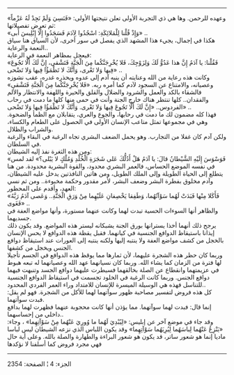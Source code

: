 ------------------------------------------------------------------------

وعهده للرحمن. وها هي ذي التجربة الأولى تعلن نتيجتها الأولى: «فَنَسِيَ وَلَمْ
نَجِدْ لَهُ عَزْماً» ثم تعرض تفصيلاتها:  
«وَإِذْ قُلْنا لِلْمَلائِكَةِ: اسْجُدُوا لِآدَمَ فَسَجَدُوا إِلَّا إِبْلِيسَ أَبى» ..  
هكذا في إجمال، يجيء هذا المشهد الذي يفصل في سور أخرى، لأن السياق هنا
سياق النعمة والرعاية..  
فيعجل بمظاهر النعمة في الرعاية:  
«فَقُلْنا: يا آدَمُ إِنَّ هذا عَدُوٌّ لَكَ وَلِزَوْجِكَ، فَلا يُخْرِجَنَّكُما مِنَ الْجَنَّةِ فَتَشْقى، إِنَّ لَكَ
أَلَّا تَجُوعَ فِيها وَلا تَعْرى، وَأَنَّكَ لا تَظْمَؤُا فِيها وَلا تَضْحى» ..  
وكانت هذه رعاية من الله وعنايته أن ينبه آدم إلى عدوه ويحذره غدره، عقب
نشوزه وعصيانه، والامتناع عن السجود لآدم كما أمره ربه. «فَلا يُخْرِجَنَّكُما مِنَ
الْجَنَّةِ فَتَشْقى» فالشقاء بالكد والعمل والشرود والضلال والقلق والحيرة واللهفة
والانتظار والألم والفقدان.. كلها تنتظر هناك خارج الجنة وأنت في حمى منها
كلها ما دمت في رحاب الفردوس.. «إِنَّ لَكَ أَلَّا تَجُوعَ فِيها وَلا تَعْرى. وَأَنَّكَ لا
تَظْمَؤُا فِيها وَلا تَضْحى» ..  
فهذا كله مضمون لك ما دمت في رحابها، والجوع والعري، يتقابلان مع الظمأ
والضحوة. وهي في مجموعها تمثل متاعب الإنسان الأولى في الحصول على الطعام
والكساء، والشراب والظلال.  
ولكن آدم كان غفلا من التجارب. وهو يحمل الضعف البشري تجاه الرغبة في
البقاء والرغبة في السلطان.  
ومن هذه الثغرة نفذ إليه الشيطان:  
«فَوَسْوَسَ إِلَيْهِ الشَّيْطانُ قالَ: يا آدَمُ هَلْ أَدُلُّكَ عَلى شَجَرَةِ الْخُلْدِ وَمُلْكٍ لا يَبْلى؟»
لقد لمس في نفسه الموضع الحساس، فالعمر البشري محدود، والقوة البشرية
محدودة. من هنا يتطلع إلى الحياة الطويلة وإلى الملك الطويل، ومن هاتين
النافذتين يدخل عليه الشيطان، وآدم مخلوق بفطرة البشر وضعف البشر، لأمر
مقدور وحكمة مخبوءة.. ومن ثم نسي العهد، وأقدم على المحظور:  
«فَأَكَلا مِنْها فَبَدَتْ لَهُما سَوْآتُهُما، وَطَفِقا يَخْصِفانِ عَلَيْهِما مِنْ وَرَقِ الْجَنَّةِ.. وَعَصى
آدَمُ رَبَّهُ فَغَوى» ..  
والظاهر أنها السوءات الحسية تبدت لهما وكانت عنهما مستورة، وأنها مواضع
العفة في جسديهما.  
يرجح ذلك أنهما أخذا يسترانها بورق الجنة يشبكانه ليستر هذه المواضع. وقد
يكون ذلك إيذانا باستيقاظ الدوافع الجنسية في كيانهما. فقبل يقظة هذه
الدوافع لا يحس الإنسان بالخجل من كشف مواضع العفة ولا ينتبه إليها ولكنه
ينتبه إلى العورات عند استيقاظ دوافع الجنس ويخجل من كشفها.  
وربما كان حظر هذه الشجرة عليهما، لأن ثمارها مما يوقظ هذه الدوافع في
الجسم تأجيلا لها فترة من الزمان كما يشاء الله. وربما كان نسيانهما عهد
الله وعصيانهما له تبعه هبوط في عزيمتهما وانقطاع عن الصلة بخالقهما فسيطرت
عليهما دوافع الجسد وتنبهت فيهما دوافع الجنس. وربما كانت الرغبة في الخلود
تجسمت في استيقاظ الدوافع الجنسية للتناسل فهذه هي الوسيلة الميسرة للإنسان
للامتداد وراء العمر الفردي المحدود..  
كل هذه فروض لتفسير مصاحبة ظهور سوآتهما لهما للأكل من الشجرة. فهو لم يقل:
فبدت سوآتهما.  
إنما قال: فبدت لهما سوآتهما. مما يؤذن أنها كانت محجوبة عنهما فظهرت لهما
بدافع داخلي من إحساسهما..  
وقد جاء في موضع آخر عن إبليس: «لِيُبْدِيَ لَهُما ما وُورِيَ عَنْهُما مِنْ سَوْآتِهِما» ،
وجاء: «يَنْزِعُ عَنْهُما لِباسَهُما لِيُرِيَهُما سَوْآتِهِما» وقد يكون اللباس الذي نزعه
الشيطان ليس لباسا ماديا إنما هو شعور ساتر، قد يكون هو شعور البراءة
والطهارة والصلة بالله. وعلى أية حال فهي مجرد فروض كما أسلفنا لا نؤكدها

------------------------------------------------------------------------

الجزء: 4 ¦ الصفحة: 2354
